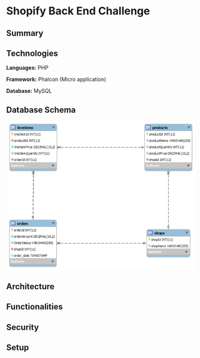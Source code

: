 # Shopify Back End Challenge

## Summary


## Technologies

**Languages:** PHP

**Framework:** Phalcon (Micro application)

**Database:** MySQL

## Database Schema

![Database Schema](https://github.com/visakan4/shopifyBackEndChallenge/blob/master/images/schema.png "Schema diagram")

## Architecture


## Functionalities


## Security


## Setup


